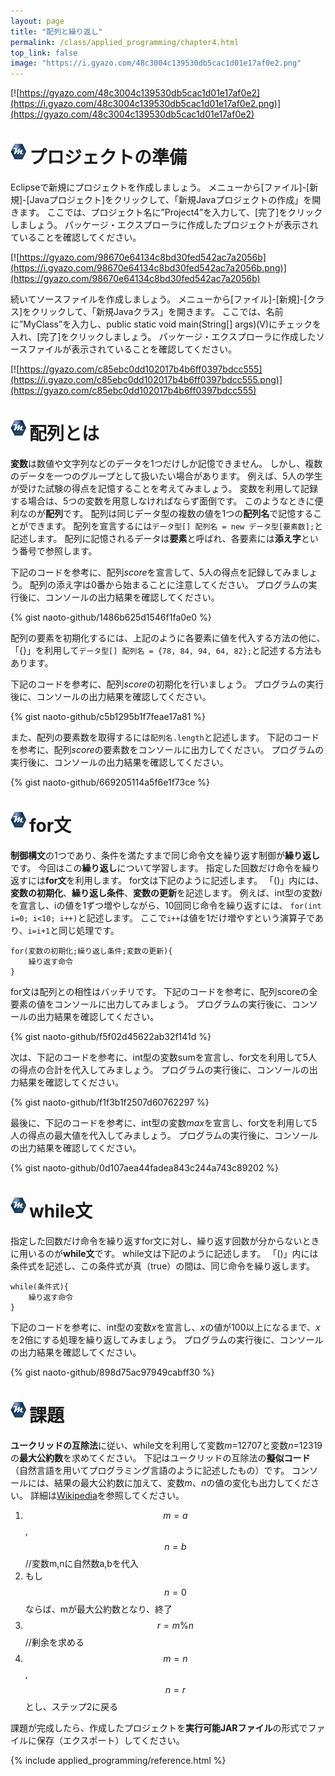 ```yaml
---
layout: page
title: "配列と繰り返し"
permalink: /class/applied_programming/chapter4.html
top_link: false
image: "https://i.gyazo.com/48c3004c139530db5cac1d01e17af0e2.png"
---
```


[![https://gyazo.com/48c3004c139530db5cac1d01e17af0e2](https://i.gyazo.com/48c3004c139530db5cac1d01e17af0e2.png)](https://gyazo.com/48c3004c139530db5cac1d01e17af0e2)

# <img style="margin-right:5px;margin-bottom:7px" src="/favicon/favicon-25x25.png">プロジェクトの準備

Eclipseで新規にプロジェクトを作成しましょう。
メニューから[ファイル]-[新規]-[Javaプロジェクト]をクリックして、「新規Javaプロジェクトの作成」を開きます。
ここでは、プロジェクト名に”Project4”を入力して、[完了]をクリックしましょう。
パッケージ・エクスプローラに作成したプロジェクトが表示されていることを確認してください。

[![https://gyazo.com/98670e64134c8bd30fed542ac7a2056b](https://i.gyazo.com/98670e64134c8bd30fed542ac7a2056b.png)](https://gyazo.com/98670e64134c8bd30fed542ac7a2056b)

続いてソースファイルを作成しましょう。
メニューから[ファイル]-[新規]-[クラス]をクリックして、「新規Javaクラス」を開きます。
ここでは、名前に”MyClass”を入力し、public static void main(String[] args)(V)にチェックを入れ、[完了]をクリックしましょう。
パッケージ・エクスプローラに作成したソースファイルが表示されていることを確認してください。

[![https://gyazo.com/c85ebc0dd102017b4b6ff0397bdcc555](https://i.gyazo.com/c85ebc0dd102017b4b6ff0397bdcc555.png)](https://gyazo.com/c85ebc0dd102017b4b6ff0397bdcc555)

# <img style="margin-right:5px;margin-bottom:7px" src="/favicon/favicon-25x25.png">配列とは

**変数**は数値や文字列などのデータを1つだけしか記憶できません。
しかし、複数のデータを一つのグループとして扱いたい場合があります。
例えば、5人の学生が受けた試験の得点を記憶することを考えてみましょう。
変数を利用して記録する場合は、5つの変数を用意しなければならず面倒です。
このようなときに便利なのが**配列**です。
配列は同じデータ型の複数の値を1つの**配列名**で記憶することができます。
配列を宣言するには`データ型[] 配列名 = new データ型[要素数];`と記述します。
配列に記憶されるデータは**要素**と呼ばれ、各要素には**添え字**という番号で参照します。

下記のコードを参考に、配列*score*を宣言して、5人の得点を記録してみましょう。
配列の添え字は0番から始まることに注意してください。
プログラムの実行後に、コンソールの出力結果を確認してください。

{% gist naoto-github/1486b625d1546f1fa0e0 %}

配列の要素を初期化するには、上記のように各要素に値を代入する方法の他に、
「{}」を利用して`データ型[] 配列名 = {78, 84, 94, 64, 82};`と記述する方法もあります。

下記のコードを参考に、配列*score*の初期化を行いましょう。
プログラムの実行後に、コンソールの出力結果を確認してください。

{% gist naoto-github/c5b1295b1f7feae17a81 %}

また、配列の要素数を取得するには`配列名.length`と記述します。
下記のコードを参考に、配列*score*の要素数をコンソールに出力してください。
プログラムの実行後に、コンソールの出力結果を確認してください。

{% gist naoto-github/669205114a5f6e1f73ce %}

# <img style="margin-right:5px;margin-bottom:7px" src="/favicon/favicon-25x25.png">for文

**制御構文**の1つであり、条件を満たすまで同じ命令文を繰り返す制御が**繰り返し**です。
今回はこの**繰り返し**について学習します。
指定した回数だけ命令を繰り返すには**for文**を利用します。
for文は下記のように記述します。
「()」内には、**変数の初期化**、**繰り返し条件**、**変数の更新**を記述します。
例えば、int型の変数*i*を宣言し、iの値を1ずつ増やしながら、10回同じ命令を繰り返すには、
`for(int i=0; i<10; i++)`と記述します。
ここで`i++`は値を1だけ増やすという演算子であり、`i=i+1`と同じ処理です。

    for(変数の初期化;繰り返し条件;変数の更新){
    	繰り返す命令
    }

for文は配列との相性はバッチリです。
下記のコードを参考に、配列scoreの全要素の値をコンソールに出力してみましょう。
プログラムの実行後に、コンソールの出力結果を確認してください。

{% gist naoto-github/f5f02d45622ab32f141d %}

次は、下記のコードを参考に、int型の変数sumを宣言し、for文を利用して5人の得点の合計を代入してみましょう。
プログラムの実行後に、コンソールの出力結果を確認してください。

{% gist naoto-github/f1f3b1f2507d60762297 %}

最後に、下記のコードを参考に、int型の変数*max*を宣言し、for文を利用して5人の得点の最大値を代入してみましょう。
プログラムの実行後に、コンソールの出力結果を確認してください。

{% gist naoto-github/0d107aea44fadea843c244a743c89202 %}

# <img style="margin-right:5px;margin-bottom:7px" src="/favicon/favicon-25x25.png">while文

指定した回数だけ命令を繰り返すfor文に対し、繰り返す回数が分からないときに用いるのが**while文**です。
while文は下記のように記述します。
「()」内には条件式を記述し、この条件式が真（true）の間は、同じ命令を繰り返します。

    while(条件式){
    	繰り返す命令
    }

下記のコードを参考に、int型の変数*x*を宣言し、*x*の値が100以上になるまで、*x*を2倍にする処理を繰り返してみましょう。
プログラムの実行後に、コンソールの出力結果を確認してください。

{% gist naoto-github/898d75ac97949cabff30 %}

# <img style="margin-right:5px;margin-bottom:7px" src="/favicon/favicon-25x25.png">課題

<!--新たにint型の変数*m*を宣言し219を代入し、while文を利用して変数*m*の値を2進数に変換してください。-->
**ユークリッドの互除法**に従い、while文を利用して変数*m*=12707と変数*n*=12319の**最大公約数**を求めてください。
下記はユークリッドの互除法の**擬似コード**（自然言語を用いてプログラミング言語のように記述したもの）です。
コンソールには、結果の最大公約数に加えて、変数*m*、*n*の値の変化も出力してください。
詳細は[Wikipedia](https://ja.wikipedia.org/wiki/%E3%83%A6%E3%83%BC%E3%82%AF%E3%83%AA%E3%83%83%E3%83%89%E3%81%AE%E4%BA%92%E9%99%A4%E6%B3%95)を参照してください。

1. $$m=a$$, $$n=b$$ //変数m,nに自然数a,bを代入
2. もし$$n=0$$ならば、mが最大公約数となり、終了
3. $$r = m \% n$$ //剰余を求める
4. $$m = n$$, $$n = r$$とし、ステップ2に戻る

課題が完成したら、作成したプロジェクトを**実行可能JARファイル**の形式でファイルに保存（エクスポート）してください。

{% include applied_programming/reference.html %}